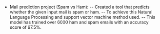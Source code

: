 - Mail prediction project (Spam vs Ham):
-- Created a tool that predicts whether the given input mail is spam or ham.
-- To achieve this Natural Language Processing and support vector machine method used.
-- This model has trained over 6000 ham and spam emails with an accuracy score of 97.5%.
